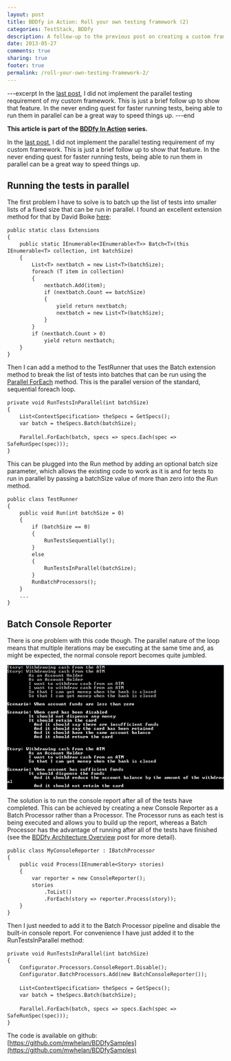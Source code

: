 ```yaml
---
layout: post
title: BDDfy in Action: Roll your own testing framework (2)
categories: TestStack, BDDfy
description: A follow-up to the previous post on creating a custom framework, adding in parallel testing.
date: 2013-05-27
comments: true
sharing: true
footer: true
permalink: /roll-your-own-testing-framework-2/
---
```


---excerpt
In the [last post](/roll-your-own-testing-framework), I did not implement the parallel testing requirement of my custom framework. This is just a brief follow up to show that feature. In the never ending quest for faster running tests, being able to run them in parallel can be a great way to speed things up.
---end

**This article is part of the [BDDfy In Action][1] series.**

In the [last post](/roll-your-own-testing-framework), I did not implement the parallel testing requirement of my custom framework. This is just a brief follow up to show that feature. In the never ending quest for faster running tests, being able to run them in parallel can be a great way to speed things up. 

## Running the tests in parallel ##
The first problem I have to solve is to batch up the list of tests into smaller lists of a fixed size that can be run in parallel. I found an excellent extension method for that by David Boike [here](http://www.make-awesome.com/2010/08/batch-or-partition-a-collection-with-linq/):

    public static class Extensions
    {
        public static IEnumerable<IEnumerable<T>> Batch<T>(this IEnumerable<T> collection, int batchSize)
        {
            List<T> nextbatch = new List<T>(batchSize);
            foreach (T item in collection)
            {
                nextbatch.Add(item);
                if (nextbatch.Count == batchSize)
                {
                    yield return nextbatch;
                    nextbatch = new List<T>(batchSize);
                }
            }
            if (nextbatch.Count > 0)
                yield return nextbatch;
        }
    }

Then I can add a method to the TestRunner that uses the Batch extension method to break the list of tests into batches that can be run using the [Parallel ForEach](http://msdn.microsoft.com/en-us/library/system.threading.tasks.parallel.foreach.aspx) method. This is the parallel version of the standard, sequential foreach loop.

    private void RunTestsInParallel(int batchSize)
    {
        List<ContextSpecification> theSpecs = GetSpecs();
        var batch = theSpecs.Batch(batchSize);

        Parallel.ForEach(batch, specs => specs.Each(spec => SafeRunSpec(spec)));
    }


This can be plugged into the Run method by adding an optional batch size parameter, which allows the existing code to work as it is and for tests to run in parallel by passing a batchSize value of more than zero into the Run method. 

    public class TestRunner
    {
        public void Run(int batchSize = 0)
        {
            if (batchSize == 0)
            {
                RunTestsSequentially();
            }
            else
            {
                RunTestsInParallel(batchSize);
            }
            RunBatchProcessors();
        }
		...
    }

## Batch Console Reporter ##
There is one problem with this code though. The parallel nature of the loop means that multiple iterations may be executing at the same time and, as might be expected, the normal console report becomes quite jumbled.

![](/images/bddfy-console-parallel-broken.png)

The solution is to run the console report after all of the tests have completed. This can be achieved by creating a new Console Reporter as a Batch Processor rather than a Processor. The Processor runs as each test is being executed and allows you to build up the report, whereas a Batch Processor has the advantage of running after all of the tests have finished (see the [BDDfy Architecture Overview](http://www.michael-whelan.net/bddfy-architecture-overview/) post for more detail).

    public class MyConsoleReporter : IBatchProcessor
    {
        public void Process(IEnumerable<Story> stories)
        {
            var reporter = new ConsoleReporter();
            stories
                .ToList()
                .ForEach(story => reporter.Process(story));
        }
    }

Then I just needed to add it to the Batch Processor pipeline and disable the built-in console report. For convenience I have just added it to the RunTestsInParallel method:

    private void RunTestsInParallel(int batchSize)
    {
        Configurator.Processors.ConsoleReport.Disable();
        Configurator.BatchProcessors.Add(new BatchConsoleReporter());

        List<ContextSpecification> theSpecs = GetSpecs();
        var batch = theSpecs.Batch(batchSize);

        Parallel.ForEach(batch, specs => specs.Each(spec => SafeRunSpec(spec)));
    }


The code is available on github:
[https://github.com/mwhelan/BDDfySamples](https://github.com/mwhelan/BDDfySamples)

  [1]: /bddfy-in-action/